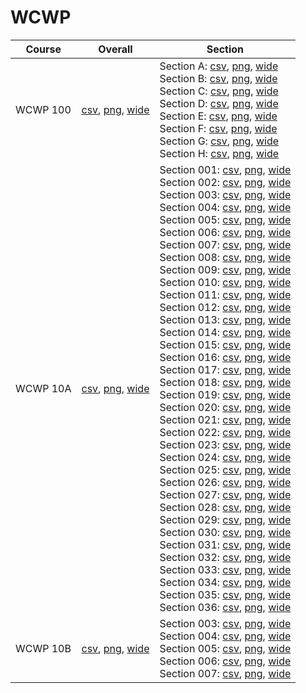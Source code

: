 # WCWP

| Course | Overall | Section |
| ------ | ------- | ------- |
| WCWP 100 | [csv](https://github.com/UCSD-Historical-Enrollment-Data/2022Fall/blob/main/overall/WCWP%20100.csv), [png](https://raw.githubusercontent.com/UCSD-Historical-Enrollment-Data/2022Fall/main/plot_overall/WCWP%20100.png), [wide](https://raw.githubusercontent.com/UCSD-Historical-Enrollment-Data/2022Fall/main/plot_overall_wide/WCWP%20100.png) | Section A: [csv](https://github.com/UCSD-Historical-Enrollment-Data/2022Fall/blob/main/section/WCWP%20100_A.csv), [png](https://raw.githubusercontent.com/UCSD-Historical-Enrollment-Data/2022Fall/main/plot_section/WCWP%20100_A.png), [wide](https://raw.githubusercontent.com/UCSD-Historical-Enrollment-Data/2022Fall/main/plot_section_wide/WCWP%20100_A.png)<br>Section B: [csv](https://github.com/UCSD-Historical-Enrollment-Data/2022Fall/blob/main/section/WCWP%20100_B.csv), [png](https://raw.githubusercontent.com/UCSD-Historical-Enrollment-Data/2022Fall/main/plot_section/WCWP%20100_B.png), [wide](https://raw.githubusercontent.com/UCSD-Historical-Enrollment-Data/2022Fall/main/plot_section_wide/WCWP%20100_B.png)<br>Section C: [csv](https://github.com/UCSD-Historical-Enrollment-Data/2022Fall/blob/main/section/WCWP%20100_C.csv), [png](https://raw.githubusercontent.com/UCSD-Historical-Enrollment-Data/2022Fall/main/plot_section/WCWP%20100_C.png), [wide](https://raw.githubusercontent.com/UCSD-Historical-Enrollment-Data/2022Fall/main/plot_section_wide/WCWP%20100_C.png)<br>Section D: [csv](https://github.com/UCSD-Historical-Enrollment-Data/2022Fall/blob/main/section/WCWP%20100_D.csv), [png](https://raw.githubusercontent.com/UCSD-Historical-Enrollment-Data/2022Fall/main/plot_section/WCWP%20100_D.png), [wide](https://raw.githubusercontent.com/UCSD-Historical-Enrollment-Data/2022Fall/main/plot_section_wide/WCWP%20100_D.png)<br>Section E: [csv](https://github.com/UCSD-Historical-Enrollment-Data/2022Fall/blob/main/section/WCWP%20100_E.csv), [png](https://raw.githubusercontent.com/UCSD-Historical-Enrollment-Data/2022Fall/main/plot_section/WCWP%20100_E.png), [wide](https://raw.githubusercontent.com/UCSD-Historical-Enrollment-Data/2022Fall/main/plot_section_wide/WCWP%20100_E.png)<br>Section F: [csv](https://github.com/UCSD-Historical-Enrollment-Data/2022Fall/blob/main/section/WCWP%20100_F.csv), [png](https://raw.githubusercontent.com/UCSD-Historical-Enrollment-Data/2022Fall/main/plot_section/WCWP%20100_F.png), [wide](https://raw.githubusercontent.com/UCSD-Historical-Enrollment-Data/2022Fall/main/plot_section_wide/WCWP%20100_F.png)<br>Section G: [csv](https://github.com/UCSD-Historical-Enrollment-Data/2022Fall/blob/main/section/WCWP%20100_G.csv), [png](https://raw.githubusercontent.com/UCSD-Historical-Enrollment-Data/2022Fall/main/plot_section/WCWP%20100_G.png), [wide](https://raw.githubusercontent.com/UCSD-Historical-Enrollment-Data/2022Fall/main/plot_section_wide/WCWP%20100_G.png)<br>Section H: [csv](https://github.com/UCSD-Historical-Enrollment-Data/2022Fall/blob/main/section/WCWP%20100_H.csv), [png](https://raw.githubusercontent.com/UCSD-Historical-Enrollment-Data/2022Fall/main/plot_section/WCWP%20100_H.png), [wide](https://raw.githubusercontent.com/UCSD-Historical-Enrollment-Data/2022Fall/main/plot_section_wide/WCWP%20100_H.png) |
| WCWP 10A | [csv](https://github.com/UCSD-Historical-Enrollment-Data/2022Fall/blob/main/overall/WCWP%2010A.csv), [png](https://raw.githubusercontent.com/UCSD-Historical-Enrollment-Data/2022Fall/main/plot_overall/WCWP%2010A.png), [wide](https://raw.githubusercontent.com/UCSD-Historical-Enrollment-Data/2022Fall/main/plot_overall_wide/WCWP%2010A.png) | Section 001: [csv](https://github.com/UCSD-Historical-Enrollment-Data/2022Fall/blob/main/section/WCWP%2010A_001.csv), [png](https://raw.githubusercontent.com/UCSD-Historical-Enrollment-Data/2022Fall/main/plot_section/WCWP%2010A_001.png), [wide](https://raw.githubusercontent.com/UCSD-Historical-Enrollment-Data/2022Fall/main/plot_section_wide/WCWP%2010A_001.png)<br>Section 002: [csv](https://github.com/UCSD-Historical-Enrollment-Data/2022Fall/blob/main/section/WCWP%2010A_002.csv), [png](https://raw.githubusercontent.com/UCSD-Historical-Enrollment-Data/2022Fall/main/plot_section/WCWP%2010A_002.png), [wide](https://raw.githubusercontent.com/UCSD-Historical-Enrollment-Data/2022Fall/main/plot_section_wide/WCWP%2010A_002.png)<br>Section 003: [csv](https://github.com/UCSD-Historical-Enrollment-Data/2022Fall/blob/main/section/WCWP%2010A_003.csv), [png](https://raw.githubusercontent.com/UCSD-Historical-Enrollment-Data/2022Fall/main/plot_section/WCWP%2010A_003.png), [wide](https://raw.githubusercontent.com/UCSD-Historical-Enrollment-Data/2022Fall/main/plot_section_wide/WCWP%2010A_003.png)<br>Section 004: [csv](https://github.com/UCSD-Historical-Enrollment-Data/2022Fall/blob/main/section/WCWP%2010A_004.csv), [png](https://raw.githubusercontent.com/UCSD-Historical-Enrollment-Data/2022Fall/main/plot_section/WCWP%2010A_004.png), [wide](https://raw.githubusercontent.com/UCSD-Historical-Enrollment-Data/2022Fall/main/plot_section_wide/WCWP%2010A_004.png)<br>Section 005: [csv](https://github.com/UCSD-Historical-Enrollment-Data/2022Fall/blob/main/section/WCWP%2010A_005.csv), [png](https://raw.githubusercontent.com/UCSD-Historical-Enrollment-Data/2022Fall/main/plot_section/WCWP%2010A_005.png), [wide](https://raw.githubusercontent.com/UCSD-Historical-Enrollment-Data/2022Fall/main/plot_section_wide/WCWP%2010A_005.png)<br>Section 006: [csv](https://github.com/UCSD-Historical-Enrollment-Data/2022Fall/blob/main/section/WCWP%2010A_006.csv), [png](https://raw.githubusercontent.com/UCSD-Historical-Enrollment-Data/2022Fall/main/plot_section/WCWP%2010A_006.png), [wide](https://raw.githubusercontent.com/UCSD-Historical-Enrollment-Data/2022Fall/main/plot_section_wide/WCWP%2010A_006.png)<br>Section 007: [csv](https://github.com/UCSD-Historical-Enrollment-Data/2022Fall/blob/main/section/WCWP%2010A_007.csv), [png](https://raw.githubusercontent.com/UCSD-Historical-Enrollment-Data/2022Fall/main/plot_section/WCWP%2010A_007.png), [wide](https://raw.githubusercontent.com/UCSD-Historical-Enrollment-Data/2022Fall/main/plot_section_wide/WCWP%2010A_007.png)<br>Section 008: [csv](https://github.com/UCSD-Historical-Enrollment-Data/2022Fall/blob/main/section/WCWP%2010A_008.csv), [png](https://raw.githubusercontent.com/UCSD-Historical-Enrollment-Data/2022Fall/main/plot_section/WCWP%2010A_008.png), [wide](https://raw.githubusercontent.com/UCSD-Historical-Enrollment-Data/2022Fall/main/plot_section_wide/WCWP%2010A_008.png)<br>Section 009: [csv](https://github.com/UCSD-Historical-Enrollment-Data/2022Fall/blob/main/section/WCWP%2010A_009.csv), [png](https://raw.githubusercontent.com/UCSD-Historical-Enrollment-Data/2022Fall/main/plot_section/WCWP%2010A_009.png), [wide](https://raw.githubusercontent.com/UCSD-Historical-Enrollment-Data/2022Fall/main/plot_section_wide/WCWP%2010A_009.png)<br>Section 010: [csv](https://github.com/UCSD-Historical-Enrollment-Data/2022Fall/blob/main/section/WCWP%2010A_010.csv), [png](https://raw.githubusercontent.com/UCSD-Historical-Enrollment-Data/2022Fall/main/plot_section/WCWP%2010A_010.png), [wide](https://raw.githubusercontent.com/UCSD-Historical-Enrollment-Data/2022Fall/main/plot_section_wide/WCWP%2010A_010.png)<br>Section 011: [csv](https://github.com/UCSD-Historical-Enrollment-Data/2022Fall/blob/main/section/WCWP%2010A_011.csv), [png](https://raw.githubusercontent.com/UCSD-Historical-Enrollment-Data/2022Fall/main/plot_section/WCWP%2010A_011.png), [wide](https://raw.githubusercontent.com/UCSD-Historical-Enrollment-Data/2022Fall/main/plot_section_wide/WCWP%2010A_011.png)<br>Section 012: [csv](https://github.com/UCSD-Historical-Enrollment-Data/2022Fall/blob/main/section/WCWP%2010A_012.csv), [png](https://raw.githubusercontent.com/UCSD-Historical-Enrollment-Data/2022Fall/main/plot_section/WCWP%2010A_012.png), [wide](https://raw.githubusercontent.com/UCSD-Historical-Enrollment-Data/2022Fall/main/plot_section_wide/WCWP%2010A_012.png)<br>Section 013: [csv](https://github.com/UCSD-Historical-Enrollment-Data/2022Fall/blob/main/section/WCWP%2010A_013.csv), [png](https://raw.githubusercontent.com/UCSD-Historical-Enrollment-Data/2022Fall/main/plot_section/WCWP%2010A_013.png), [wide](https://raw.githubusercontent.com/UCSD-Historical-Enrollment-Data/2022Fall/main/plot_section_wide/WCWP%2010A_013.png)<br>Section 014: [csv](https://github.com/UCSD-Historical-Enrollment-Data/2022Fall/blob/main/section/WCWP%2010A_014.csv), [png](https://raw.githubusercontent.com/UCSD-Historical-Enrollment-Data/2022Fall/main/plot_section/WCWP%2010A_014.png), [wide](https://raw.githubusercontent.com/UCSD-Historical-Enrollment-Data/2022Fall/main/plot_section_wide/WCWP%2010A_014.png)<br>Section 015: [csv](https://github.com/UCSD-Historical-Enrollment-Data/2022Fall/blob/main/section/WCWP%2010A_015.csv), [png](https://raw.githubusercontent.com/UCSD-Historical-Enrollment-Data/2022Fall/main/plot_section/WCWP%2010A_015.png), [wide](https://raw.githubusercontent.com/UCSD-Historical-Enrollment-Data/2022Fall/main/plot_section_wide/WCWP%2010A_015.png)<br>Section 016: [csv](https://github.com/UCSD-Historical-Enrollment-Data/2022Fall/blob/main/section/WCWP%2010A_016.csv), [png](https://raw.githubusercontent.com/UCSD-Historical-Enrollment-Data/2022Fall/main/plot_section/WCWP%2010A_016.png), [wide](https://raw.githubusercontent.com/UCSD-Historical-Enrollment-Data/2022Fall/main/plot_section_wide/WCWP%2010A_016.png)<br>Section 017: [csv](https://github.com/UCSD-Historical-Enrollment-Data/2022Fall/blob/main/section/WCWP%2010A_017.csv), [png](https://raw.githubusercontent.com/UCSD-Historical-Enrollment-Data/2022Fall/main/plot_section/WCWP%2010A_017.png), [wide](https://raw.githubusercontent.com/UCSD-Historical-Enrollment-Data/2022Fall/main/plot_section_wide/WCWP%2010A_017.png)<br>Section 018: [csv](https://github.com/UCSD-Historical-Enrollment-Data/2022Fall/blob/main/section/WCWP%2010A_018.csv), [png](https://raw.githubusercontent.com/UCSD-Historical-Enrollment-Data/2022Fall/main/plot_section/WCWP%2010A_018.png), [wide](https://raw.githubusercontent.com/UCSD-Historical-Enrollment-Data/2022Fall/main/plot_section_wide/WCWP%2010A_018.png)<br>Section 019: [csv](https://github.com/UCSD-Historical-Enrollment-Data/2022Fall/blob/main/section/WCWP%2010A_019.csv), [png](https://raw.githubusercontent.com/UCSD-Historical-Enrollment-Data/2022Fall/main/plot_section/WCWP%2010A_019.png), [wide](https://raw.githubusercontent.com/UCSD-Historical-Enrollment-Data/2022Fall/main/plot_section_wide/WCWP%2010A_019.png)<br>Section 020: [csv](https://github.com/UCSD-Historical-Enrollment-Data/2022Fall/blob/main/section/WCWP%2010A_020.csv), [png](https://raw.githubusercontent.com/UCSD-Historical-Enrollment-Data/2022Fall/main/plot_section/WCWP%2010A_020.png), [wide](https://raw.githubusercontent.com/UCSD-Historical-Enrollment-Data/2022Fall/main/plot_section_wide/WCWP%2010A_020.png)<br>Section 021: [csv](https://github.com/UCSD-Historical-Enrollment-Data/2022Fall/blob/main/section/WCWP%2010A_021.csv), [png](https://raw.githubusercontent.com/UCSD-Historical-Enrollment-Data/2022Fall/main/plot_section/WCWP%2010A_021.png), [wide](https://raw.githubusercontent.com/UCSD-Historical-Enrollment-Data/2022Fall/main/plot_section_wide/WCWP%2010A_021.png)<br>Section 022: [csv](https://github.com/UCSD-Historical-Enrollment-Data/2022Fall/blob/main/section/WCWP%2010A_022.csv), [png](https://raw.githubusercontent.com/UCSD-Historical-Enrollment-Data/2022Fall/main/plot_section/WCWP%2010A_022.png), [wide](https://raw.githubusercontent.com/UCSD-Historical-Enrollment-Data/2022Fall/main/plot_section_wide/WCWP%2010A_022.png)<br>Section 023: [csv](https://github.com/UCSD-Historical-Enrollment-Data/2022Fall/blob/main/section/WCWP%2010A_023.csv), [png](https://raw.githubusercontent.com/UCSD-Historical-Enrollment-Data/2022Fall/main/plot_section/WCWP%2010A_023.png), [wide](https://raw.githubusercontent.com/UCSD-Historical-Enrollment-Data/2022Fall/main/plot_section_wide/WCWP%2010A_023.png)<br>Section 024: [csv](https://github.com/UCSD-Historical-Enrollment-Data/2022Fall/blob/main/section/WCWP%2010A_024.csv), [png](https://raw.githubusercontent.com/UCSD-Historical-Enrollment-Data/2022Fall/main/plot_section/WCWP%2010A_024.png), [wide](https://raw.githubusercontent.com/UCSD-Historical-Enrollment-Data/2022Fall/main/plot_section_wide/WCWP%2010A_024.png)<br>Section 025: [csv](https://github.com/UCSD-Historical-Enrollment-Data/2022Fall/blob/main/section/WCWP%2010A_025.csv), [png](https://raw.githubusercontent.com/UCSD-Historical-Enrollment-Data/2022Fall/main/plot_section/WCWP%2010A_025.png), [wide](https://raw.githubusercontent.com/UCSD-Historical-Enrollment-Data/2022Fall/main/plot_section_wide/WCWP%2010A_025.png)<br>Section 026: [csv](https://github.com/UCSD-Historical-Enrollment-Data/2022Fall/blob/main/section/WCWP%2010A_026.csv), [png](https://raw.githubusercontent.com/UCSD-Historical-Enrollment-Data/2022Fall/main/plot_section/WCWP%2010A_026.png), [wide](https://raw.githubusercontent.com/UCSD-Historical-Enrollment-Data/2022Fall/main/plot_section_wide/WCWP%2010A_026.png)<br>Section 027: [csv](https://github.com/UCSD-Historical-Enrollment-Data/2022Fall/blob/main/section/WCWP%2010A_027.csv), [png](https://raw.githubusercontent.com/UCSD-Historical-Enrollment-Data/2022Fall/main/plot_section/WCWP%2010A_027.png), [wide](https://raw.githubusercontent.com/UCSD-Historical-Enrollment-Data/2022Fall/main/plot_section_wide/WCWP%2010A_027.png)<br>Section 028: [csv](https://github.com/UCSD-Historical-Enrollment-Data/2022Fall/blob/main/section/WCWP%2010A_028.csv), [png](https://raw.githubusercontent.com/UCSD-Historical-Enrollment-Data/2022Fall/main/plot_section/WCWP%2010A_028.png), [wide](https://raw.githubusercontent.com/UCSD-Historical-Enrollment-Data/2022Fall/main/plot_section_wide/WCWP%2010A_028.png)<br>Section 029: [csv](https://github.com/UCSD-Historical-Enrollment-Data/2022Fall/blob/main/section/WCWP%2010A_029.csv), [png](https://raw.githubusercontent.com/UCSD-Historical-Enrollment-Data/2022Fall/main/plot_section/WCWP%2010A_029.png), [wide](https://raw.githubusercontent.com/UCSD-Historical-Enrollment-Data/2022Fall/main/plot_section_wide/WCWP%2010A_029.png)<br>Section 030: [csv](https://github.com/UCSD-Historical-Enrollment-Data/2022Fall/blob/main/section/WCWP%2010A_030.csv), [png](https://raw.githubusercontent.com/UCSD-Historical-Enrollment-Data/2022Fall/main/plot_section/WCWP%2010A_030.png), [wide](https://raw.githubusercontent.com/UCSD-Historical-Enrollment-Data/2022Fall/main/plot_section_wide/WCWP%2010A_030.png)<br>Section 031: [csv](https://github.com/UCSD-Historical-Enrollment-Data/2022Fall/blob/main/section/WCWP%2010A_031.csv), [png](https://raw.githubusercontent.com/UCSD-Historical-Enrollment-Data/2022Fall/main/plot_section/WCWP%2010A_031.png), [wide](https://raw.githubusercontent.com/UCSD-Historical-Enrollment-Data/2022Fall/main/plot_section_wide/WCWP%2010A_031.png)<br>Section 032: [csv](https://github.com/UCSD-Historical-Enrollment-Data/2022Fall/blob/main/section/WCWP%2010A_032.csv), [png](https://raw.githubusercontent.com/UCSD-Historical-Enrollment-Data/2022Fall/main/plot_section/WCWP%2010A_032.png), [wide](https://raw.githubusercontent.com/UCSD-Historical-Enrollment-Data/2022Fall/main/plot_section_wide/WCWP%2010A_032.png)<br>Section 033: [csv](https://github.com/UCSD-Historical-Enrollment-Data/2022Fall/blob/main/section/WCWP%2010A_033.csv), [png](https://raw.githubusercontent.com/UCSD-Historical-Enrollment-Data/2022Fall/main/plot_section/WCWP%2010A_033.png), [wide](https://raw.githubusercontent.com/UCSD-Historical-Enrollment-Data/2022Fall/main/plot_section_wide/WCWP%2010A_033.png)<br>Section 034: [csv](https://github.com/UCSD-Historical-Enrollment-Data/2022Fall/blob/main/section/WCWP%2010A_034.csv), [png](https://raw.githubusercontent.com/UCSD-Historical-Enrollment-Data/2022Fall/main/plot_section/WCWP%2010A_034.png), [wide](https://raw.githubusercontent.com/UCSD-Historical-Enrollment-Data/2022Fall/main/plot_section_wide/WCWP%2010A_034.png)<br>Section 035: [csv](https://github.com/UCSD-Historical-Enrollment-Data/2022Fall/blob/main/section/WCWP%2010A_035.csv), [png](https://raw.githubusercontent.com/UCSD-Historical-Enrollment-Data/2022Fall/main/plot_section/WCWP%2010A_035.png), [wide](https://raw.githubusercontent.com/UCSD-Historical-Enrollment-Data/2022Fall/main/plot_section_wide/WCWP%2010A_035.png)<br>Section 036: [csv](https://github.com/UCSD-Historical-Enrollment-Data/2022Fall/blob/main/section/WCWP%2010A_036.csv), [png](https://raw.githubusercontent.com/UCSD-Historical-Enrollment-Data/2022Fall/main/plot_section/WCWP%2010A_036.png), [wide](https://raw.githubusercontent.com/UCSD-Historical-Enrollment-Data/2022Fall/main/plot_section_wide/WCWP%2010A_036.png) |
| WCWP 10B | [csv](https://github.com/UCSD-Historical-Enrollment-Data/2022Fall/blob/main/overall/WCWP%2010B.csv), [png](https://raw.githubusercontent.com/UCSD-Historical-Enrollment-Data/2022Fall/main/plot_overall/WCWP%2010B.png), [wide](https://raw.githubusercontent.com/UCSD-Historical-Enrollment-Data/2022Fall/main/plot_overall_wide/WCWP%2010B.png) | Section 003: [csv](https://github.com/UCSD-Historical-Enrollment-Data/2022Fall/blob/main/section/WCWP%2010B_003.csv), [png](https://raw.githubusercontent.com/UCSD-Historical-Enrollment-Data/2022Fall/main/plot_section/WCWP%2010B_003.png), [wide](https://raw.githubusercontent.com/UCSD-Historical-Enrollment-Data/2022Fall/main/plot_section_wide/WCWP%2010B_003.png)<br>Section 004: [csv](https://github.com/UCSD-Historical-Enrollment-Data/2022Fall/blob/main/section/WCWP%2010B_004.csv), [png](https://raw.githubusercontent.com/UCSD-Historical-Enrollment-Data/2022Fall/main/plot_section/WCWP%2010B_004.png), [wide](https://raw.githubusercontent.com/UCSD-Historical-Enrollment-Data/2022Fall/main/plot_section_wide/WCWP%2010B_004.png)<br>Section 005: [csv](https://github.com/UCSD-Historical-Enrollment-Data/2022Fall/blob/main/section/WCWP%2010B_005.csv), [png](https://raw.githubusercontent.com/UCSD-Historical-Enrollment-Data/2022Fall/main/plot_section/WCWP%2010B_005.png), [wide](https://raw.githubusercontent.com/UCSD-Historical-Enrollment-Data/2022Fall/main/plot_section_wide/WCWP%2010B_005.png)<br>Section 006: [csv](https://github.com/UCSD-Historical-Enrollment-Data/2022Fall/blob/main/section/WCWP%2010B_006.csv), [png](https://raw.githubusercontent.com/UCSD-Historical-Enrollment-Data/2022Fall/main/plot_section/WCWP%2010B_006.png), [wide](https://raw.githubusercontent.com/UCSD-Historical-Enrollment-Data/2022Fall/main/plot_section_wide/WCWP%2010B_006.png)<br>Section 007: [csv](https://github.com/UCSD-Historical-Enrollment-Data/2022Fall/blob/main/section/WCWP%2010B_007.csv), [png](https://raw.githubusercontent.com/UCSD-Historical-Enrollment-Data/2022Fall/main/plot_section/WCWP%2010B_007.png), [wide](https://raw.githubusercontent.com/UCSD-Historical-Enrollment-Data/2022Fall/main/plot_section_wide/WCWP%2010B_007.png) |
